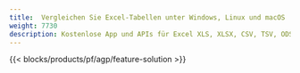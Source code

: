 ```yaml
---
title:  Vergleichen Sie Excel-Tabellen unter Windows, Linux und macOS
weight: 7730
description: Kostenlose App und APIs für Excel XLS, XLSX, CSV, TSV, ODS, SXC und FODS Dateivergleich
---
```

{{< blocks/products/pf/agp/feature-solution >}} 

